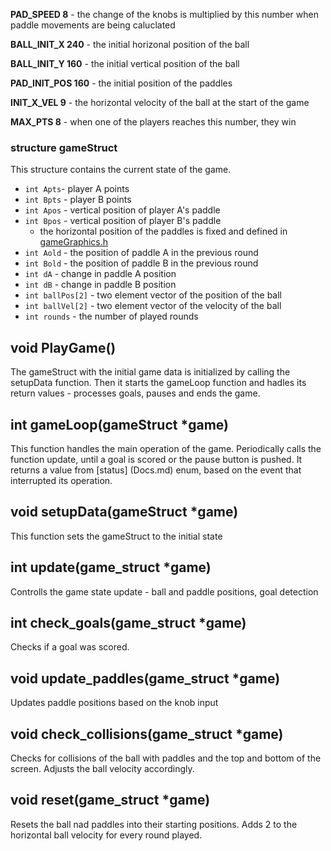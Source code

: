 
**PAD_SPEED 8** - the change of the knobs is multiplied by this number when paddle movements are being caluclated

**BALL_INIT_X 240** - the initial horizonal position of the ball

**BALL_INIT_Y 160** - the initial vertical position of the ball

**PAD_INIT_POS 160** - the initial position of the paddles

**INIT_X_VEL 9** - the horizontal velocity of the ball at the start of the game

**MAX_PTS 8** - when one of the players reaches this number, they win

### structure gameStruct

This structure contains the current state of the game.

* `int Apts`- player A points
* `int Bpts` - player B points
* `int Apos` - vertical position of player A's paddle
* `int Bpos` - vertical position of player B's paddle
	* the horizontal position of the paddles is fixed and defined in [gameGraphics.h](gameGraphics.md)
* `int Aold` - the position of paddle A in the previous round
* `int Bold` - the position of paddle B in the previous round
* `int dA` - change in paddle A position
* `int dB` - change in paddle B position
* `int ballPos[2]` - two element vector of the position of the ball
* `int ballVel[2]` - two element vector of the velocity of the ball
* `int rounds` - the number of played rounds

## void PlayGame()

The gameStruct with the initial game data is initialized by calling the setupData function. Then it starts the gameLoop function and hadles its return values - processes goals, pauses and ends the game.

## int gameLoop(gameStruct *game)

This function handles the main operation of the game. Periodically calls the function update, until a goal is scored or the pause button is pushed. It returns a value from [status] (Docs.md) enum, based on the event that interrupted its operation.

## void setupData(gameStruct *game)

This function sets the gameStruct to the initial state

## int update(game_struct *game)

Controlls the game state update - ball and paddle positions, goal detection

## int check_goals(game_struct *game)

Checks if a goal was scored.

## void update_paddles(game_struct *game)

Updates paddle positions based on the knob input

## void check_collisions(game_struct *game)

Checks for collisions of the ball with paddles and the top and bottom of the screen. Adjusts the ball velocity accordingly.

## void reset(game_struct *game)

Resets the ball nad paddles into their starting positions. Adds 2 to the horizontal ball velocity for every round played.
